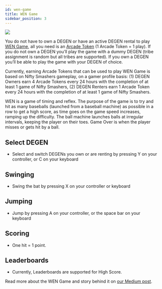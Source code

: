```yaml
---
id: wen-game
title: WEN Game
sidebar_position: 3
---
```


![](/img/wen_gif.gif)

You do not have to own a DEGEN or have an active DEGEN rental to play [WEN Game](https://app.niftyleague.com/games/wen-game), all you need is an [Arcade Token](https://niftyleague.com/docs/overview/arcade-tokens/overview) (1 Arcade Token = 1 play). If you do not own a DEGEN you’ll play the game with a dummy DEGEN (tribe assignment is random but all tribes are supported). If you own a DEGEN you’ll be able to play the game with your DEGEN of choice.

Currently, earning Arcade Tokens that can be used to play WEN Game is based on Nifty Smashers gameplay, on a gamer profile basis: (1) DEGEN Owners earn 4 Arcade Tokens every 24 hours with the completion of at least 1 game of Nifty Smashers, (2) DEGEN Renters earn 1 Arcade Token every 24 hours with the completion of at least 1 game of Nifty Smashers.


WEN is a game of timing and reflex. The purpose of the game is to try and hit as many baseballs (launched from a baseball machine) as possible in a row to get a high score, as time goes on the game speed
increases, ramping up the difficulty. The ball machine launches balls at irregular intervals, keeping the player on their toes. Game Over is when the player misses or gets hit by a ball.

## Select DEGEN

- Select and switch DEGENs you own or are renting by pressing Y on your controller, or C on your keyboard

## Swinging

- Swing the bat by pressing X on your controller or keyboard

## Jumping

- Jump by pressing A on your controller, or the space bar on your keyboard

## Scoring

- One hit = 1 point.

## Leaderboards

- Currently, Leaderboards are supported for High Score.

Read more about the WEN Game and story behind it on [our Medium post](https://niftyleague.medium.com/wen-game-wensday-8658775f4b56).
